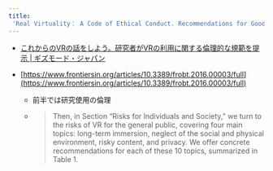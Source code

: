 ```yaml
---
title:
 'Real Virtuality： A Code of Ethical Conduct. Recommendations for Good Scientific Practice and the Consumers of VR-Technology'
---
```


- [これからのVRの話をしよう。研究者がVRの利用に関する倫理的な規範を提示 | ギズモード・ジャパン](https://www.gizmodo.jp/2016/03/post_664281.html)

- [https://www.frontiersin.org/articles/10.3389/frobt.2016.00003/full](https://www.frontiersin.org/articles/10.3389/frobt.2016.00003/full)
    - 前半では研究使用の倫理
    - > Then, in Section “Risks for Individuals and Society,” we turn to the risks of VR for the general public, covering four main topics: long-term immersion, neglect of the social and physical environment, risky content, and privacy. We offer concrete recommendations for each of these 10 topics, summarized in Table 1.
